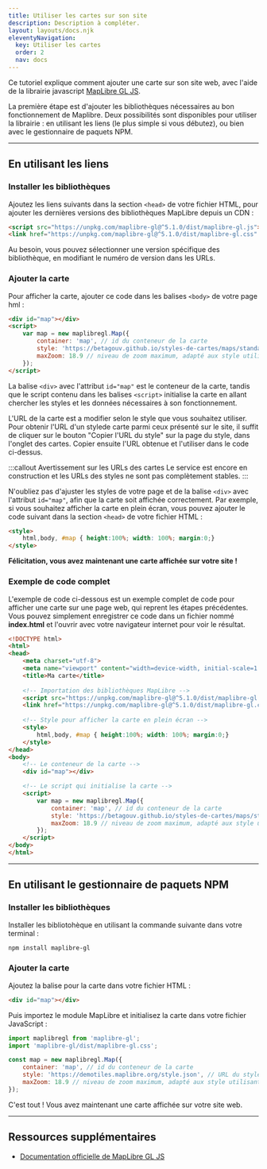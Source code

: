```yaml
---
title: Utiliser les cartes sur son site
description: Description à compléter.
layout: layouts/docs.njk
eleventyNavigation:
  key: Utiliser les cartes
  order: 2
  nav: docs
---
```


Ce tutoriel explique comment ajouter une carte sur son site web, avec l'aide de la librairie javascript [MapLibre GL JS](https://maplibre.org). 

La première étape est d'ajouter les bibliothèques nécessaires au bon fonctionnement de Maplibre. Deux possibilités sont disponibles pour utiliser la librairie : en utilisant les liens (le plus simple si vous débutez), ou bien avec le gestionnaire de paquets NPM.

---

## En utilisant les liens

### Installer les bibliothèques

Ajoutez les liens suivants dans la section `<head>` de votre fichier HTML, pour ajouter les dernières versions des bibliothèques MapLibre depuis un CDN :
```html
<script src="https://unpkg.com/maplibre-gl@^5.1.0/dist/maplibre-gl.js"></script>
<link href="https://unpkg.com/maplibre-gl@^5.1.0/dist/maplibre-gl.css" rel="stylesheet" />
```
Au besoin, vous pouvez sélectionner une version spécifique des bibliothèque, en modifiant le numéro de version dans les URLs.

### Ajouter la carte

Pour afficher la carte, ajouter ce code dans les balises `<body>` de votre page hml :

```html
<div id="map"></div>
<script>
    var map = new maplibregl.Map({
        container: 'map', // id du conteneur de la carte
        style: 'https://betagouv.github.io/styles-de-cartes/maps/standard_ign.json', // URL du style
        maxZoom: 18.9 // niveau de zoom maximum, adapté aux style utilisant les données IGN
    });
</script>
```
La balise `<div>` avec l'attribut `id="map"` est le conteneur de la carte, tandis que le script contenu dans les balises `<script>` initialise la carte en allant chercher les styles et les données nécessaires à son fonctionnement.

L'URL de la carte est a modifier selon le style que vous souhaitez utiliser. Pour obtenir l'URL d'un stylede carte parmi ceux présenté sur le site, il suffit de cliquer sur le bouton "Copier l'URL du style" sur la page du style, dans l'onglet des cartes. Copier ensuite l'URL obtenue et l'utiliser dans le code ci-dessus.

:::callout Avertissement sur les URLs des cartes
Le service est encore en construction et les URLs des styles ne sont pas complètement stables. 
:::

N'oubliez pas d'ajuster les styles de votre page et de la balise `<div>` avec l'attribut `id="map"`, afin que la carte soit affichée correctement. Par exemple, si vous souhaitez afficher la carte en plein écran, vous pouvez ajouter le code suivant dans la section `<head>` de votre fichier HTML :

```html
<style>
    html,body, #map { height:100%; width: 100%; margin:0;}
</style>
```

**Félicitation, vous avez maintenant une carte affichée sur votre site !**


### Exemple de code complet

L'exemple de code ci-dessous est un exemple complet de code pour afficher une carte sur une page web, qui reprent les étapes précédentes. 
Vous pouvez simplement enregistrer ce code dans un fichier nommé **index.html** et l'ouvrir avec votre navigateur internet pour voir le résultat.

```html
<!DOCTYPE html>
<html>
<head>
    <meta charset="utf-8">
    <meta name="viewport" content="width=device-width, initial-scale=1.0">
    <title>Ma carte</title>
    
    <!-- Importation des bibliothèques MapLibre -->
    <script src="https://unpkg.com/maplibre-gl@^5.1.0/dist/maplibre-gl.js"></script>
    <link href="https://unpkg.com/maplibre-gl@^5.1.0/dist/maplibre-gl.css" rel="stylesheet" />
    
    <!-- Style pour afficher la carte en plein écran -->
    <style>
        html,body, #map { height:100%; width: 100%; margin:0;}
    </style>
</head>
<body>
    <!-- Le conteneur de la carte -->
    <div id="map"></div>

    <!-- Le script qui initialise la carte -->
    <script>
        var map = new maplibregl.Map({
            container: 'map', // id du conteneur de la carte
            style: 'https://betagouv.github.io/styles-de-cartes/maps/standard_ign.json', // URL du style
            maxZoom: 18.9 // niveau de zoom maximum, adapté aux style utilisant les données IGN
        });
    </script>
</body>
</html>
```

---

## En utilisant le gestionnaire de paquets NPM

### Installer les bibliothèques

Installer les bibliotohèque en utilisant la commande suivante dans votre terminal :
```bash
npm install maplibre-gl
```

### Ajouter la carte

Ajoutez la balise pour la carte dans votre fichier HTML :
```html
<div id="map"></div>
```

Puis importez le module MapLibre et initialisez la carte dans votre fichier JavaScript :
```javascript
import maplibregl from 'maplibre-gl';
import 'maplibre-gl/dist/maplibre-gl.css';

const map = new maplibregl.Map({
    container: 'map', // id du conteneur de la carte
    style: 'https://demotiles.maplibre.org/style.json', // URL du style
    maxZoom: 18.9 // niveau de zoom maximum, adapté aux style utilisant les données IGN
});
```

C'est tout ! Vous avez maintenant une carte affichée sur votre site web.

---

## Ressources supplémentaires

- [Documentation officielle de MapLibre GL JS](https://maplibre.org/maplibre-gl-js/docs/)